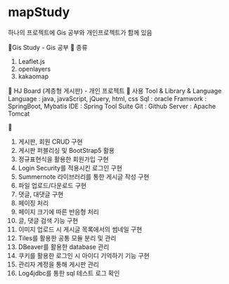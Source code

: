 # mapStudy
하나의 프로젝트에 Gis 공부와 개인프로젝트가 함께 있음

🔶Gis Study - Gis 공부
🔷 종류
1. Leaflet.js
2. openlayers
3. kakaomap




🔶 HJ Board (계층형 게시판) - 개인 프로젝트
🔷 사용 Tool & Library & Language
Language : java, javaScript, jQuery, html, css
Sql : oracle
Framwork : SpringBoot, Mybatis
IDE : Spring Tool Suite
Git : Github
Server : Apache Tomcat

🔷 
1. 게시판, 회원 CRUD 구현
2. 게시판 퍼블리싱 및 BootStrap5 활용
3. 정규표현식을 활용한 회원가입 구현
4. Login Security를 적용시킨 로그인 구현
5. Summernote 라이브러리를 통한 게시글 작성 구현
6. 파일 업로드/다운로드 구현
7. 댓글, 대댓글 구현
8. 페이징 처리
9. 페이지 크기에 따른 반응형 처리
10. 글, 댓글 검색 기능 구현
11. 이미지 업로드 시 게시글 목록에서의 썸네일 구현
12. Tiles를 활용한 공통 모듈 분리 및 관리
13. DBeaver를 활용한 database 관리
14. 쿠키를 활용한 로그인 시 아이디 기억하기 기능 구현
15. 관리자 계정을 통해 게시판 관리
16. Log4jdbc를 통한 sql 테스트 로그 확인
